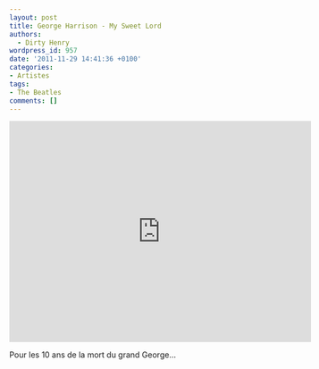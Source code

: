 ```yaml
---
layout: post
title: George Harrison - My Sweet Lord
authors:
  - Dirty Henry
wordpress_id: 957
date: '2011-11-29 14:41:36 +0100'
categories:
- Artistes
tags:
- The Beatles
comments: []
---
```

<iframe width="540" height="396" src="http://www.youtube.com/embed/wynYMJwEPH8" frameborder="0" allowfullscreen></iframe>

Pour les 10 ans de la mort du grand George...
